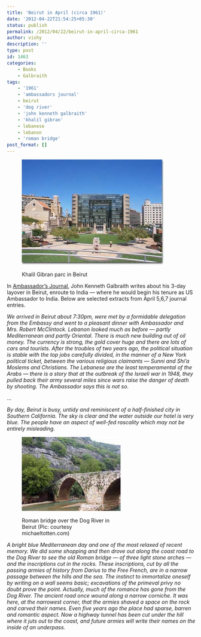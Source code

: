 ```yaml
---
title: 'Beirut in April (circa 1961)'
date: '2012-04-22T21:54:25+05:30'
status: publish
permalink: /2012/04/22/beirut-in-april-circa-1961
author: vishy
description: ''
type: post
id: 1463
categories: 
    - Books
    - Galbraith
tags:
    - '1961'
    - 'ambassadors journal'
    - beirut
    - 'dog river'
    - 'john kenneth galbraith'
    - 'khalil gibran'
    - lebanese
    - lebanon
    - 'roman bridge'
post_format: []
---
```

<figure aria-describedby="caption-attachment-1465" class="wp-caption alignleft" id="attachment_1465" style="width: 380px">

[![](../../../../uploads/2012/04/khalil_gibran_parc_beirut.jpg "khalil_gibran_parc_beirut")](http://www.ulaar.com/wp-content/uploads/2012/04/khalil_gibran_parc_beirut.jpg)<figcaption class="wp-caption-text" id="caption-attachment-1465">Khalil Gibran parc in Beirut</figcaption></figure>

In [Ambassador’s Journal](http://www.amazon.com/Ambassadors-Journal-Personal-Account-Kennedy/dp/0241016193), John Kenneth Galbraith writes about his 3-day layover in Beirut, enroute to India — where he would begin his tenure as US Ambassador to India. Below are selected extracts from April 5,6,7 journal entries.

*We arrived in Beirut about 7:30pm, were met by a formidable delegation from the Embassy and went to a pleasant dinner with Ambassador and Mrs. Robert McClintock. Lebanon looked much as before — partly Mediterranean and partly Oriental. There is much new building out of oil money. The currency is strong, the gold cover huge and there are lots of cars and tourists. After the troubles of two years ago, the political situation is stable with the top jobs carefully divided, in the manner of a New York political ticket, between the various religious claimants — Sunni and Shi’a Moslems and Christians. The Lebanese are the least temperamental of the Arabs — there is a story that at the outbreak of the Israeli war in 1948, they pulled back their army several miles since wars raise the danger of death by shooting. The Ambassador says this is not so.*

…

*By day, Beirut is busy, untidy and reminiscent of a half-finished city in Southern California. The sky is clear and the water outside our hotel is very blue. The people have an aspect of well-fed rascality which may not be entirely misleading.*

<figure aria-describedby="caption-attachment-1466" class="wp-caption alignright" id="attachment_1466" style="width: 264px">

[![](../../../../uploads/2012/04/roman_bridge_dog_river_beirut.jpg "roman_bridge_dog_river_beirut")](http://www.ulaar.com/wp-content/uploads/2012/04/roman_bridge_dog_river_beirut.jpg)<figcaption class="wp-caption-text" id="caption-attachment-1466">Roman bridge over the Dog River in Beirut (Pic: courtesy michaeltotten.com)</figcaption></figure>

*A bright blue Mediterranean day and one of the most relaxed of recent memory. We did some shopping and then drove out along the coast road to the Dog River to see the old Roman bridge — of three light stone arches — and the inscriptions cut in the rocks. These inscriptions, cut by all the passing armies of history from Darius to the Free French, are in a narrow passage between the hills and the sea. The instinct to immortalize oneself by writing on a wall seems basic; excavations of the primeval privy no doubt prove the point. Actually, much of the romance has gone from the Dog River. The ancient road once wound along a narrow corniche. It was here, at the narrowest corner, that the armies shaved a space on the rock and carved their names. Even five years ago the place had sparse, barren and romantic aspect. Now a highway tunnel has been cut under the hill where it juts out to the coast, and future armies will write their names on the inside of an underpass.*